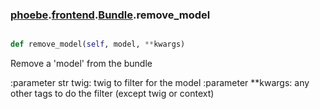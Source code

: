 ### [phoebe](phoebe.md).[frontend](phoebe.frontend.md).[Bundle](phoebe.frontend.Bundle.md).remove_model

```py

def remove_model(self, model, **kwargs)

```



Remove a 'model' from the bundle

:parameter str twig: twig to filter for the model
:parameter **kwargs: any other tags to do the filter
    (except twig or context)

